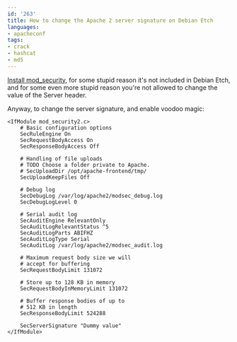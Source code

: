 ```yaml
---
id: '263'
title: How to change the Apache 2 server signature on Debian Etch
languages:
- apacheconf
tags:
- crack
- hashcat
- md5
---
```

[Install mod\_security](http://www.howtoforge.com/apache2_mod_security_debian_etch), for some stupid reason it's not included in Debian Etch, and for some even more stupid reason you're not allowed to change the value of the Server header.

Anyway, to change the server signature, and enable voodoo magic:


```apacheconf
<IfModule mod_security2.c>
    # Basic configuration options
    SecRuleEngine On
    SecRequestBodyAccess On
    SecResponseBodyAccess Off

    # Handling of file uploads
    # TODO Choose a folder private to Apache.
    # SecUploadDir /opt/apache-frontend/tmp/
    SecUploadKeepFiles Off

    # Debug log
    SecDebugLog /var/log/apache2/modsec_debug.log
    SecDebugLogLevel 0

    # Serial audit log
    SecAuditEngine RelevantOnly
    SecAuditLogRelevantStatus ^5
    SecAuditLogParts ABIFHZ
    SecAuditLogType Serial
    SecAuditLog /var/log/apache2/modsec_audit.log

    # Maximum request body size we will
    # accept for buffering
    SecRequestBodyLimit 131072

    # Store up to 128 KB in memory
    SecRequestBodyInMemoryLimit 131072

    # Buffer response bodies of up to
    # 512 KB in length
    SecResponseBodyLimit 524288

    SecServerSignature "Dummy value"
</IfModule>
```
    

